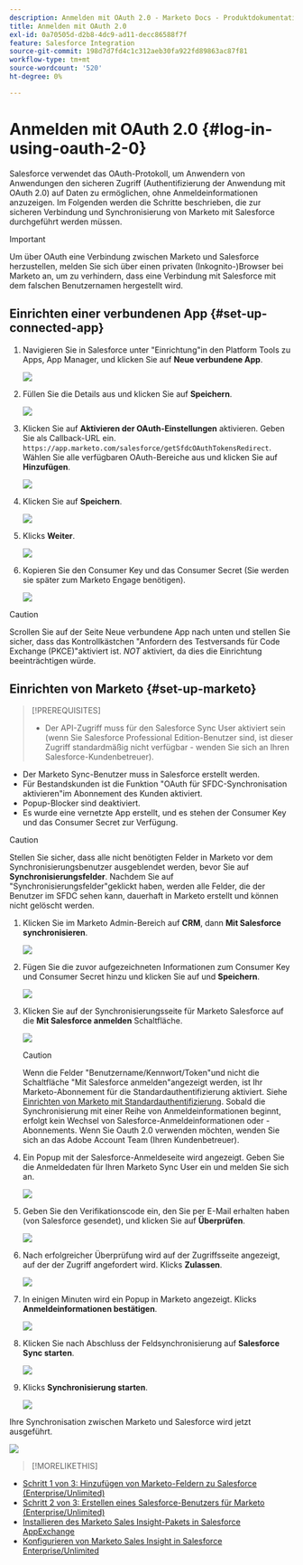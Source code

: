 ```yaml
---
description: Anmelden mit OAuth 2.0 - Marketo Docs - Produktdokumentation
title: Anmelden mit OAuth 2.0
exl-id: 0a70505d-d2b8-4dc9-ad11-decc86588f7f
feature: Salesforce Integration
source-git-commit: 198d7d7fd4c1c312aeb30fa922fd89863ac87f81
workflow-type: tm+mt
source-wordcount: '520'
ht-degree: 0%

---
```


# Anmelden mit OAuth 2.0 {#log-in-using-oauth-2-0}

Salesforce verwendet das OAuth-Protokoll, um Anwendern von Anwendungen den sicheren Zugriff (Authentifizierung der Anwendung mit OAuth 2.0) auf Daten zu ermöglichen, ohne Anmeldeinformationen anzuzeigen. Im Folgenden werden die Schritte beschrieben, die zur sicheren Verbindung und Synchronisierung von Marketo mit Salesforce durchgeführt werden müssen.

>[!IMPORTANT]
>
>Um über OAuth eine Verbindung zwischen Marketo und Salesforce herzustellen, melden Sie sich über einen privaten (Inkognito-)Browser bei Marketo an, um zu verhindern, dass eine Verbindung mit Salesforce mit dem falschen Benutzernamen hergestellt wird.

## Einrichten einer verbundenen App {#set-up-connected-app}

1. Navigieren Sie in Salesforce unter &quot;Einrichtung&quot;in den Platform Tools zu Apps, App Manager, und klicken Sie auf **Neue verbundene App**.

   ![](assets/setting-up-oauth-2-1.png)

1. Füllen Sie die Details aus und klicken Sie auf **Speichern**.

   ![](assets/setting-up-oauth-2-2.png)

1. Klicken Sie auf **Aktivieren der OAuth-Einstellungen** aktivieren. Geben Sie als Callback-URL ein. `https://app.marketo.com/salesforce/getSfdcOAuthTokensRedirect`. Wählen Sie alle verfügbaren OAuth-Bereiche aus und klicken Sie auf **Hinzufügen**.

   ![](assets/setting-up-oauth-2-3.png)

1. Klicken Sie auf **Speichern**.

   ![](assets/setting-up-oauth-2-4.png)

1. Klicks **Weiter**.

   ![](assets/setting-up-oauth-2-5.png)

1. Kopieren Sie den Consumer Key und das Consumer Secret (Sie werden sie später zum Marketo Engage benötigen).

   ![](assets/setting-up-oauth-2-6.png)

>[!CAUTION]
>
>Scrollen Sie auf der Seite Neue verbundene App nach unten und stellen Sie sicher, dass das Kontrollkästchen &quot;Anfordern des Testversands für Code Exchange (PKCE)&quot;aktiviert ist. _NOT_ aktiviert, da dies die Einrichtung beeinträchtigen würde.

## Einrichten von Marketo {#set-up-marketo}

>[!PREREQUISITES]
>
>* Der API-Zugriff muss für den Salesforce Sync User aktiviert sein (wenn Sie Salesforce Professional Edition-Benutzer sind, ist dieser Zugriff standardmäßig nicht verfügbar - wenden Sie sich an Ihren Salesforce-Kundenbetreuer).
* Der Marketo Sync-Benutzer muss in Salesforce erstellt werden.
* Für Bestandskunden ist die Funktion &quot;OAuth für SFDC-Synchronisation aktivieren&quot;im Abonnement des Kunden aktiviert.
* Popup-Blocker sind deaktiviert.
* Es wurde eine vernetzte App erstellt, und es stehen der Consumer Key und das Consumer Secret zur Verfügung.

>[!CAUTION]
>
Stellen Sie sicher, dass alle nicht benötigten Felder in Marketo vor dem Synchronisierungsbenutzer ausgeblendet werden, bevor Sie auf **Synchronisierungsfelder**. Nachdem Sie auf &quot;Synchronisierungsfelder&quot;geklickt haben, werden alle Felder, die der Benutzer im SFDC sehen kann, dauerhaft in Marketo erstellt und können nicht gelöscht werden.

1. Klicken Sie im Marketo Admin-Bereich auf **CRM**, dann **Mit Salesforce synchronisieren**.

   ![](assets/setting-up-oauth-2-7.png)

1. Fügen Sie die zuvor aufgezeichneten Informationen zum Consumer Key und Consumer Secret hinzu und klicken Sie auf und **Speichern**.

   ![](assets/setting-up-oauth-2-8.png)

1. Klicken Sie auf der Synchronisierungsseite für Marketo Salesforce auf die **Mit Salesforce anmelden** Schaltfläche.

   ![](assets/setting-up-oauth-2-9.png)

   >[!CAUTION]
   >
   Wenn die Felder &quot;Benutzername/Kennwort/Token&quot;und nicht die Schaltfläche &quot;Mit Salesforce anmelden&quot;angezeigt werden, ist Ihr Marketo-Abonnement für die Standardauthentifizierung aktiviert. Siehe [Einrichten von Marketo mit Standardauthentifizierung](/help/marketo/product-docs/crm-sync/salesforce-sync/setup/enterprise-unlimited-edition/step-3-of-3-connect-marketo-and-salesforce-enterprise-unlimited.md). Sobald die Synchronisierung mit einer Reihe von Anmeldeinformationen beginnt, erfolgt kein Wechsel von Salesforce-Anmeldeinformationen oder -Abonnements. Wenn Sie Oauth 2.0 verwenden möchten, wenden Sie sich an das Adobe Account Team (Ihren Kundenbetreuer).

1. Ein Popup mit der Salesforce-Anmeldeseite wird angezeigt. Geben Sie die Anmeldedaten für Ihren Marketo Sync User ein und melden Sie sich an.

   ![](assets/setting-up-oauth-2-10.png)

1. Geben Sie den Verifikationscode ein, den Sie per E-Mail erhalten haben (von Salesforce gesendet), und klicken Sie auf **Überprüfen**.

   ![](assets/setting-up-oauth-2-11.png)

1. Nach erfolgreicher Überprüfung wird auf der Zugriffsseite angezeigt, auf der der Zugriff angefordert wird. Klicks **Zulassen**.

   ![](assets/setting-up-oauth-2-12.png)

1. In einigen Minuten wird ein Popup in Marketo angezeigt. Klicks **Anmeldeinformationen bestätigen**.

   ![](assets/setting-up-oauth-2-13.png)

1. Klicken Sie nach Abschluss der Feldsynchronisierung auf **Salesforce Sync starten**.

   ![](assets/setting-up-oauth-2-14.png)

1. Klicks **Synchronisierung starten**.

   ![](assets/setting-up-oauth-2-15.png)

Ihre Synchronisation zwischen Marketo und Salesforce wird jetzt ausgeführt.

![](assets/setting-up-oauth-2-16.png)

>[!MORELIKETHIS]
>
* [Schritt 1 von 3: Hinzufügen von Marketo-Feldern zu Salesforce (Enterprise/Unlimited)](/help/marketo/product-docs/crm-sync/salesforce-sync/setup/enterprise-unlimited-edition/step-1-of-3-add-marketo-fields-to-salesforce-enterprise-unlimited.md)
* [Schritt 2 von 3: Erstellen eines Salesforce-Benutzers für Marketo (Enterprise/Unlimited)](/help/marketo/product-docs/crm-sync/salesforce-sync/setup/enterprise-unlimited-edition/step-2-of-3-create-a-salesforce-user-for-marketo-enterprise-unlimited.md)
* [Installieren des Marketo Sales Insight-Pakets in Salesforce AppExchange](/help/marketo/product-docs/marketo-sales-insight/msi-for-salesforce/installation/install-marketo-sales-insight-package-in-salesforce-appexchange.md)
* [Konfigurieren von Marketo Sales Insight in Salesforce Enterprise/Unlimited](/help/marketo/product-docs/marketo-sales-insight/msi-for-salesforce/configuration/configure-marketo-sales-insight-in-salesforce-enterprise-unlimited.md)

